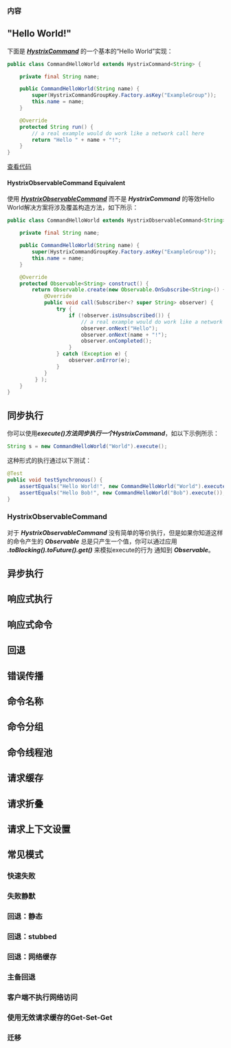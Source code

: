### 内容
<!-- toc -->

## "Hello World!"
下面是 [***HystrixCommand***](http://netflix.github.io/Hystrix/javadoc/index.html?com/netflix/hystrix/HystrixCommand.html) 的一个基本的“Hello World”实现：
```java
public class CommandHelloWorld extends HystrixCommand<String> {

    private final String name;

    public CommandHelloWorld(String name) {
        super(HystrixCommandGroupKey.Factory.asKey("ExampleGroup"));
        this.name = name;
    }

    @Override
    protected String run() {
        // a real example would do work like a network call here
        return "Hello " + name + "!";
    }
}
```

[查看代码](https://github.com/Netflix/Hystrix/blob/master/hystrix-examples/src/main/java/com/netflix/hystrix/examples/basic/CommandHelloWorld.java)

#### HystrixObservableCommand Equivalent

使用 [***HystrixObservableCommand***](http://netflix.github.io/Hystrix/javadoc/index.html?com/netflix/hystrix/HystrixObservableCommand.html) 而不是 ***HystrixCommand*** 的等效Hello World解决方案将涉及覆盖构造方法，如下所示：

```java
public class CommandHelloWorld extends HystrixObservableCommand<String> {

    private final String name;

    public CommandHelloWorld(String name) {
        super(HystrixCommandGroupKey.Factory.asKey("ExampleGroup"));
        this.name = name;
    }

    @Override
    protected Observable<String> construct() {
        return Observable.create(new Observable.OnSubscribe<String>() {
            @Override
            public void call(Subscriber<? super String> observer) {
                try {
                    if (!observer.isUnsubscribed()) {
                        // a real example would do work like a network call here
                        observer.onNext("Hello");
                        observer.onNext(name + "!");
                        observer.onCompleted();
                    }
                } catch (Exception e) {
                    observer.onError(e);
                }
            }
         } );
    }
}
```

## 同步执行

你可以使用***execute()***方法同步执行一个***HystrixCommand***，如以下示例所示：

```java
String s = new CommandHelloWorld("World").execute();
```

这种形式的执行通过以下测试：

```java
@Test
public void testSynchronous() {
    assertEquals("Hello World!", new CommandHelloWorld("World").execute());
    assertEquals("Hello Bob!", new CommandHelloWorld("Bob").execute());
}
```

### HystrixObservableCommand
对于 ***HystrixObservableCommand*** 没有简单的等价执行，但是如果你知道这样的命令产生的 ***Observable*** 总是只产生一个值，你可以通过应用 ***.toBlocking().toFuture().get()*** 来模拟execute的行为 通知到 ***Observable***。

## 异步执行
## 响应式执行
## 响应式命令
## 回退
## 错误传播
## 命令名称
## 命令分组
## 命令线程池
## 请求缓存
## 请求折叠
## 请求上下文设置
## 常见模式
### 快速失败
### 失败静默
### 回退：静态
### 回退：stubbed
### 回退：网络缓存
### 主备回退
### 客户端不执行网络访问
### 使用无效请求缓存的Get-Set-Get
### 迁移